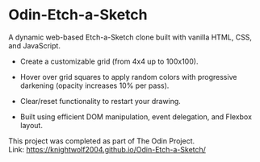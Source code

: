# Odin-Etch-a-Sketch
A dynamic web-based Etch-a-Sketch clone built with vanilla HTML, CSS, and JavaScript.

* Create a customizable grid (from 4x4 up to 100x100).

* Hover over grid squares to apply random colors with progressive darkening (opacity increases 10% per pass).

* Clear/reset functionality to restart your drawing.

* Built using efficient DOM manipulation, event delegation, and Flexbox layout.

This project was completed as part of The Odin Project.  
Link: https://knightwolf2004.github.io/Odin-Etch-a-Sketch/
